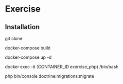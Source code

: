 # Exercise

## Installation

git clone

docker-compose build

docker-compose up -d

docker exec -it (CONTAINER_ID exercise_php) /bin/bash

php bin/console doctrine:migrations:migrate



